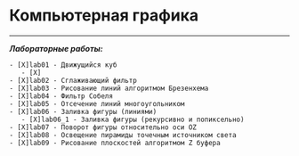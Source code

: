 # Компьютерная графика
***
***Лабораторные работы:***

    - [X]lab01 - Движущийся куб
       - [X]
    - [X]lab02 - Сглаживающий фильтр
    - [X]lab03 - Рисование линий алгоритмом Брезенхема
    - [X]lab04 - Фильтр Собеля
    - [X]lab05 - Отсечение линий многоугольником
    - [X]lab06 - Заливка фигуры (линиями)
       - [X]lab06_1 - Заливка фигуры (рекурсивно и попиксельно)
    - [X]lab07 - Поворот фигуры относительно оси OZ
    - [X]lab08 - Освещение пирамиды точечным источником света
    - [X]lab09 - Рисование плоскостей алгоритмом Z буфера

